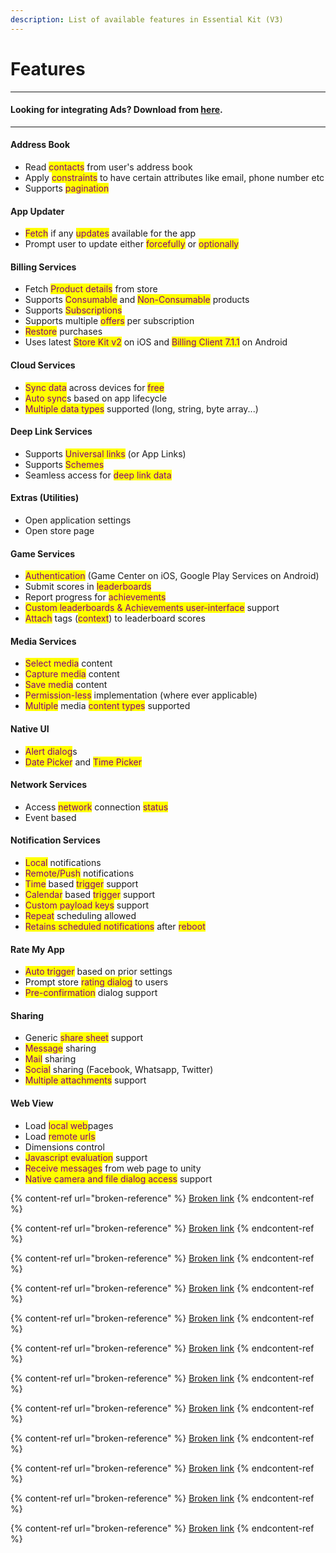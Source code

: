```yaml
---
description: List of available features in Essential Kit (V3)
---
```


# Features

***

#### Looking for integrating Ads? Download from [here](https://u3d.as/37du).

***

#### Address Book

* Read <mark style="color:purple;">contacts</mark> from user's address book
* Apply <mark style="color:purple;">constraints</mark> to have certain attributes like email, phone number etc
* Supports <mark style="color:purple;">pagination</mark>

#### App Updater

* <mark style="color:purple;">Fetch</mark> if any <mark style="color:purple;">updates</mark> available for the app
* Prompt user to update either <mark style="color:purple;">forcefully</mark> or <mark style="color:purple;">optionally</mark>

#### Billing Services

* Fetch <mark style="color:purple;">Product details</mark> from store
* Supports <mark style="color:purple;">Consumable</mark> and <mark style="color:purple;">Non-Consumable</mark> products
* Supports <mark style="color:purple;">Subscriptions</mark>
* Supports multiple <mark style="color:purple;">offers</mark> per subscription
* <mark style="color:purple;">Restore</mark> purchases
* Uses latest <mark style="color:purple;">Store Kit v2</mark> on iOS and <mark style="color:purple;">Billing Client 7.1.1</mark> on Android

#### Cloud Services

* <mark style="color:purple;">Sync data</mark> across devices for <mark style="color:purple;">free</mark>
* <mark style="color:purple;">Auto sync</mark>s based on app lifecycle
* <mark style="color:purple;">Multiple data types</mark> supported (long, string, byte array...)

#### Deep Link Services

* Supports <mark style="color:purple;">Universal links</mark> (or App Links)
* Supports <mark style="color:purple;">Schemes</mark>
* Seamless access for <mark style="color:purple;">deep link data</mark>

#### Extras (Utilities)

* Open application settings
* Open store page

#### Game Services

* <mark style="color:purple;">Authentication</mark> (Game Center on iOS, Google Play Services on Android)
* Submit scores in <mark style="color:purple;">leaderboards</mark>
* Report progress for <mark style="color:purple;">achievements</mark>
* <mark style="color:purple;">Custom leaderboards & Achievements user-interface</mark> support
* <mark style="color:purple;">Attach</mark> tags (<mark style="color:purple;">context</mark>) to leaderboard scores

#### Media Services

* <mark style="color:purple;">Select media</mark> content
* <mark style="color:purple;">Capture media</mark> content
* <mark style="color:purple;">Save media</mark> content
* <mark style="color:purple;">Permission-less</mark> implementation (where ever applicable)
* <mark style="color:purple;">Multiple</mark> media <mark style="color:purple;">content types</mark> supported

#### Native UI

* <mark style="color:purple;">Alert dialog</mark>s
* <mark style="color:purple;">Date Picker</mark> and <mark style="color:purple;">Time Picker</mark>

#### Network Services

* Access <mark style="color:purple;">network</mark> connection <mark style="color:purple;">status</mark>
* Event based

#### Notification Services

* <mark style="color:purple;">Local</mark> notifications
* <mark style="color:purple;">Remote/Push</mark> notifications
* <mark style="color:purple;">Time</mark> based <mark style="color:purple;">trigger</mark> support
* <mark style="color:purple;">Calendar</mark> based <mark style="color:purple;">trigger</mark> support
* <mark style="color:purple;">Custom payload keys</mark> support
* <mark style="color:purple;">Repeat</mark> scheduling allowed
* <mark style="color:purple;">Retains scheduled notifications</mark> after <mark style="color:purple;">reboot</mark>

#### Rate My App

* <mark style="color:purple;">Auto trigger</mark> based on prior settings
* Prompt store <mark style="color:purple;">rating dialog</mark> to users
* <mark style="color:purple;">Pre-confirmation</mark> dialog support

#### Sharing

* Generic <mark style="color:purple;">share sheet</mark> support
* <mark style="color:purple;">Message</mark> sharing
* <mark style="color:purple;">Mail</mark> sharing
* <mark style="color:purple;">Social</mark> sharing (Facebook, Whatsapp, Twitter)
* <mark style="color:purple;">Multiple attachments</mark> support

#### Web View

* Load <mark style="color:purple;">local web</mark>pages&#x20;
* Load <mark style="color:purple;">remote urls</mark>
* Dimensions control
* <mark style="color:purple;">Javascript evaluation</mark> support
* <mark style="color:purple;">Receive messages</mark> from web page to unity
* <mark style="color:purple;">Native camera and file dialog access</mark> support





























{% content-ref url="broken-reference" %}
[Broken link](broken-reference)
{% endcontent-ref %}

{% content-ref url="broken-reference" %}
[Broken link](broken-reference)
{% endcontent-ref %}

{% content-ref url="broken-reference" %}
[Broken link](broken-reference)
{% endcontent-ref %}

{% content-ref url="broken-reference" %}
[Broken link](broken-reference)
{% endcontent-ref %}

{% content-ref url="broken-reference" %}
[Broken link](broken-reference)
{% endcontent-ref %}

{% content-ref url="broken-reference" %}
[Broken link](broken-reference)
{% endcontent-ref %}

{% content-ref url="broken-reference" %}
[Broken link](broken-reference)
{% endcontent-ref %}

{% content-ref url="broken-reference" %}
[Broken link](broken-reference)
{% endcontent-ref %}

{% content-ref url="broken-reference" %}
[Broken link](broken-reference)
{% endcontent-ref %}

{% content-ref url="broken-reference" %}
[Broken link](broken-reference)
{% endcontent-ref %}

{% content-ref url="broken-reference" %}
[Broken link](broken-reference)
{% endcontent-ref %}

{% content-ref url="broken-reference" %}
[Broken link](broken-reference)
{% endcontent-ref %}

